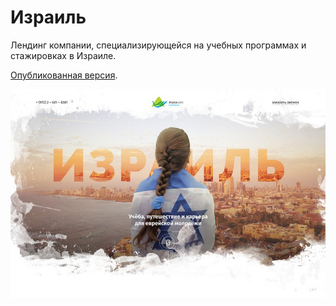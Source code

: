 # Израиль

Лендинг компании, специализирующейся на учебных программах и стажировках в Израиле.

[Опубликованная версия](https://mikhailmanzik.github.io/israel/).

![Image of project «Israel»](https://github.com/MikhailManzik/israel/blob/master/israel.jpg)


